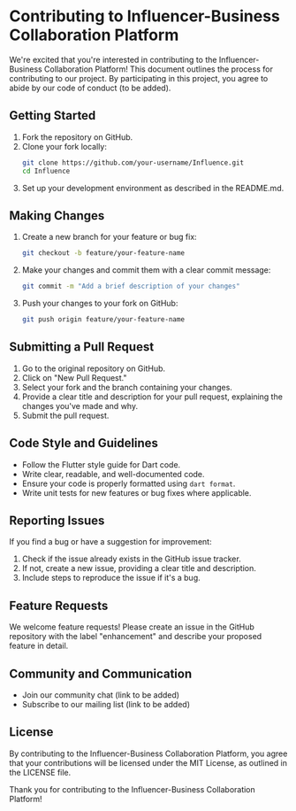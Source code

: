 # Contributing to Influencer-Business Collaboration Platform

We're excited that you're interested in contributing to the Influencer-Business Collaboration Platform! This document outlines the process for contributing to our project. By participating in this project, you agree to abide by our code of conduct (to be added).

## Getting Started

1. Fork the repository on GitHub.
2. Clone your fork locally:
   ```bash
   git clone https://github.com/your-username/Influence.git
   cd Influence
   ```
3. Set up your development environment as described in the README.md.

## Making Changes

1. Create a new branch for your feature or bug fix:
   ```bash
   git checkout -b feature/your-feature-name
   ```
2. Make your changes and commit them with a clear commit message:
   ```bash
   git commit -m "Add a brief description of your changes"
   ```
3. Push your changes to your fork on GitHub:
   ```bash
   git push origin feature/your-feature-name
   ```

## Submitting a Pull Request

1. Go to the original repository on GitHub.
2. Click on "New Pull Request."
3. Select your fork and the branch containing your changes.
4. Provide a clear title and description for your pull request, explaining the changes you've made and why.
5. Submit the pull request.

## Code Style and Guidelines

- Follow the Flutter style guide for Dart code.
- Write clear, readable, and well-documented code.
- Ensure your code is properly formatted using `dart format`.
- Write unit tests for new features or bug fixes where applicable.

## Reporting Issues

If you find a bug or have a suggestion for improvement:

1. Check if the issue already exists in the GitHub issue tracker.
2. If not, create a new issue, providing a clear title and description.
3. Include steps to reproduce the issue if it's a bug.

## Feature Requests

We welcome feature requests! Please create an issue in the GitHub repository with the label "enhancement" and describe your proposed feature in detail.

## Community and Communication

- Join our community chat (link to be added)
- Subscribe to our mailing list (link to be added)

## License

By contributing to the Influencer-Business Collaboration Platform, you agree that your contributions will be licensed under the MIT License, as outlined in the LICENSE file.

Thank you for contributing to the Influencer-Business Collaboration Platform!
